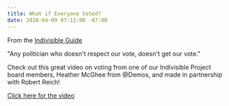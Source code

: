 ```yaml
---
title: What if Everyone Voted?
date: 2018-04-09 07:12:00 -07:00
---
```


From the [Indivisible Guide](https://www.facebook.com/indivisibleguide/?hc_ref=ARRJZvf6PMUDyy1YRqy7MnbzeC7cSqh-jmOcbFDhyj6TxLBcGn3aaIEBDstayhn9azQ&fref=nf)

"Any politician who doesn't respect our vote, doesn't get our vote." 

Check out this great video on voting from one of our Indivisible Project board members, Heather McGhee from @Demos, and made in partnership with Robert Reich!

[Click here for the video](https://www.facebook.com/indivisibleguide/videos/1919213654757888/UzpfSTcwNzY0NjAxMjczOTcyMTo5NzI0MDM4OTI5MzA1OTc/)

